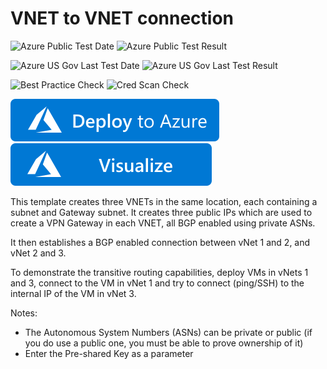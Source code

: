 # VNET to VNET connection

![Azure Public Test Date](https://azurequickstartsservice.blob.core.windows.net/badges/201-vnet-transitive-bgp/PublicLastTestDate.svg)
![Azure Public Test Result](https://azurequickstartsservice.blob.core.windows.net/badges/201-vnet-transitive-bgp/PublicDeployment.svg)

![Azure US Gov Last Test Date](https://azurequickstartsservice.blob.core.windows.net/badges/201-vnet-transitive-bgp/FairfaxLastTestDate.svg)
![Azure US Gov Last Test Result](https://azurequickstartsservice.blob.core.windows.net/badges/201-vnet-transitive-bgp/FairfaxDeployment.svg)

![Best Practice Check](https://azurequickstartsservice.blob.core.windows.net/badges/201-vnet-transitive-bgp/BestPracticeResult.svg)
![Cred Scan Check](https://azurequickstartsservice.blob.core.windows.net/badges/201-vnet-transitive-bgp/CredScanResult.svg)

[![Deploy To Azure](https://raw.githubusercontent.com/Azure/azure-quickstart-templates/master/1-CONTRIBUTION-GUIDE/images/deploytoazure.svg?sanitize=true)](https://portal.azure.com/#create/Microsoft.Template/uri/https%3A%2F%2Fraw.githubusercontent.com%2FAzure%2Fazure-quickstart-templates%2Fmaster%2F201-vnet-transitive-bgp%2Fazuredeploy.json)
[![Visualize](https://raw.githubusercontent.com/Azure/azure-quickstart-templates/master/1-CONTRIBUTION-GUIDE/images/visualizebutton.svg?sanitize=true)](http://armviz.io/#/?load=https%3A%2F%2Fraw.githubusercontent.com%2FAzure%2Fazure-quickstart-templates%2Fmaster%2F201-vnet-transitive-bgp%2Fazuredeploy.json)

This template creates three VNETs in the same location, each containing a subnet
and Gateway subnet. It creates three public IPs which are used to create a VPN
Gateway in each VNET, all BGP enabled using private ASNs.

It then establishes a BGP enabled connection between vNet 1 and 2, and vNet 2
and 3.

To demonstrate the transitive routing capabilities, deploy VMs in vNets 1 and 3,
connect to the VM in vNet 1 and try to connect (ping/SSH) to the internal IP of
the VM in vNet 3.

Notes:

- The Autonomous System Numbers (ASNs) can be private or public (if you do use a
  public one, you must be able to prove ownership of it)
- Enter the Pre-shared Key as a parameter
